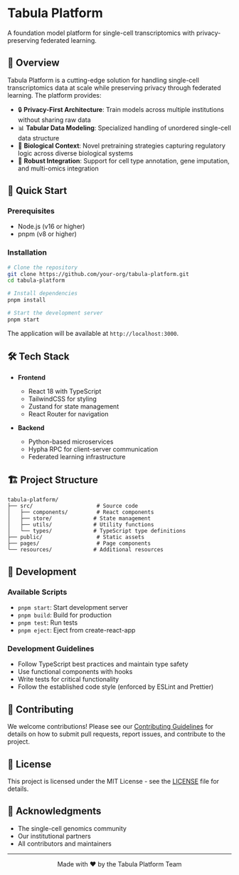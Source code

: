 # Tabula Platform

A foundation model platform for single-cell transcriptomics with privacy-preserving federated learning.

</div>

## 🎯 Overview

Tabula Platform is a cutting-edge solution for handling single-cell transcriptomics data at scale while preserving privacy through federated learning. The platform provides:

- 🔒 **Privacy-First Architecture**: Train models across multiple institutions without sharing raw data
- 📊 **Tabular Data Modeling**: Specialized handling of unordered single-cell data structure
- 🧬 **Biological Context**: Novel pretraining strategies capturing regulatory logic across diverse biological systems
- 🔄 **Robust Integration**: Support for cell type annotation, gene imputation, and multi-omics integration

## 🚀 Quick Start

### Prerequisites

- Node.js (v16 or higher)
- pnpm (v8 or higher)

### Installation

```bash
# Clone the repository
git clone https://github.com/your-org/tabula-platform.git
cd tabula-platform

# Install dependencies
pnpm install

# Start the development server
pnpm start
```

The application will be available at `http://localhost:3000`.

## 🛠️ Tech Stack

- **Frontend**
  - React 18 with TypeScript
  - TailwindCSS for styling
  - Zustand for state management
  - React Router for navigation

- **Backend**
  - Python-based microservices
  - Hypha RPC for client-server communication
  - Federated learning infrastructure

## 🏗️ Project Structure

```
tabula-platform/
├── src/                    # Source code
│   ├── components/         # React components
│   ├── store/             # State management
│   ├── utils/             # Utility functions
│   └── types/             # TypeScript type definitions
├── public/                 # Static assets
├── pages/                  # Page components
└── resources/             # Additional resources
```

## 🧪 Development

### Available Scripts

- `pnpm start`: Start development server
- `pnpm build`: Build for production
- `pnpm test`: Run tests
- `pnpm eject`: Eject from create-react-app

### Development Guidelines

- Follow TypeScript best practices and maintain type safety
- Use functional components with hooks
- Write tests for critical functionality
- Follow the established code style (enforced by ESLint and Prettier)

## 🤝 Contributing

We welcome contributions! Please see our [Contributing Guidelines](CONTRIBUTING.md) for details on how to submit pull requests, report issues, and contribute to the project.

## 📄 License

This project is licensed under the MIT License - see the [LICENSE](LICENSE) file for details.

## 🌟 Acknowledgments

- The single-cell genomics community
- Our institutional partners
- All contributors and maintainers

---

<div align="center">
Made with ❤️ by the Tabula Platform Team
</div>
